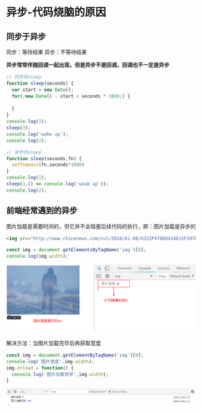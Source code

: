 # 异步-代码烧脑的原因
## 同步于异步
同步：等待结果
异步：不等待结果

**异步常常伴随回调一起出现，但是异步不是回调，回调也不一定是异步**
```js
// 同步的sleep
function sleep(seconds) {
  var start = new Date();
  for(;new Date() - start < seconds * 1000;) {

  }
}
console.log(1);
sleep(3);
console.log('wake up');
console.log(2);
```

```js
// 异步的sleep
function sleep(seconds,fn) {
  setTimeout(fn,seconds*1000)
}
console.log(1);
sleep(3,() => console.log('weak up'));
console.log(2);
```

## 前端经常遇到的异步
图片加载是需要时间的，但它并不会阻塞后续代码的执行，即：图片加载是异步的
```html
<img src="http://www.chinanews.com/cul/2018/01-08/U322P4T8D8418615F107DT20180108102000.jpg">
```
```js
const img = document.getElementsByTagName('img')[0];
console.log(img.width);
```
![img](../images/02-img.png)

解决方法：当图片加载完毕后再获取宽度
```js
const img = document.getElementByTagName('img')[0];
console.log('图片宽度',img.width);
img.onload = function() {
  console.log('图片加载完毕',img.width);
}
```
![img-onload](../images/02-img-onload.png)
